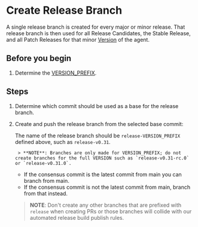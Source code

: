 # Create Release Branch

A single release branch is created for every major or minor release. That release
branch is then used for all Release Candidates, the Stable Release, and all
Patch Releases for that minor [Version](concepts/version.md) of the agent.

## Before you begin

1. Determine the [VERSION_PREFIX](concepts/version.md).

## Steps

1. Determine which commit should be used as a base for the release branch.

2. Create and push the release branch from the selected base commit:

    The name of the release branch should be `release-VERSION_PREFIX`
    defined above, such as `release-v0.31`.

        > **NOTE**: Branches are only made for VERSION_PREFIX; do not create branches for the full VERSION such as `release-v0.31-rc.0` or `release-v0.31.0`.

    - If the consensus commit is the latest commit from main you can branch from main.
    - If the consensus commit is not the latest commit from main, branch from that instead.

    > **NOTE**: Don't create any other branches that are prefixed with `release` when creating PRs or
    those branches will collide with our automated release build publish rules.